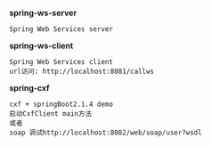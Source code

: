 **spring-ws-server**
    
    Spring Web Services server
    
**spring-ws-client**

    Spring Web Services client
    url访问: http://localhost:8081/callws
    
**spring-cxf**

    cxf + springBoot2.1.4 demo
    启动CxfClient main方法
    或者
    soap 调试http://localhost:8082/web/soap/user?wsdl